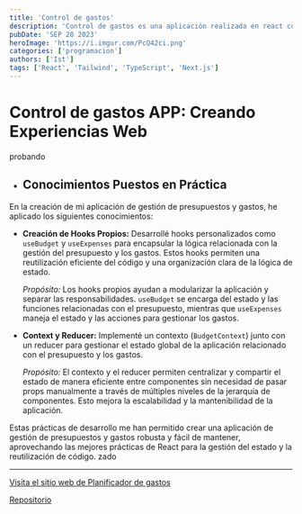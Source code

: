 ```yaml
---
title: 'Control de gastos'
description: 'Control de gastos es una aplicación realizada en react con el fin de poner en practica el conocimiento optenido en el uso de context  reducer.'
pubDate: 'SEP 28 2023'
heroImage: 'https://i.imgur.com/PcQ42ci.png'
categories: ['programacion']
authors: ['Ist']
tags: ['React', 'Tailwind', 'TypeScript', 'Next.js']
---
```

                       
# Control de gastos APP: Creando Experiencias Web

probando

- ## Conocimientos Puestos en Práctica

En la creación de mi aplicación de gestión de presupuestos y gastos, he aplicado los siguientes conocimientos:

- **Creación de Hooks Propios:** Desarrollé hooks personalizados como `useBudget` y `useExpenses` para encapsular la lógica relacionada con la gestión del presupuesto y los gastos. Estos hooks permiten una reutilización eficiente del código y una organización clara de la lógica de estado.

  *Propósito:* Los hooks propios ayudan a modularizar la aplicación y separar las responsabilidades. `useBudget` se encarga del estado y las funciones relacionadas con el presupuesto, mientras que `useExpenses` maneja el estado y las acciones para gestionar los gastos.

- **Context y Reducer:** Implementé un contexto (`BudgetContext`) junto con un reducer para gestionar el estado global de la aplicación relacionado con el presupuesto y los gastos.

  *Propósito:* El contexto y el reducer permiten centralizar y compartir el estado de manera eficiente entre componentes sin necesidad de pasar props manualmente a través de múltiples niveles de la jerarquía de componentes. Esto mejora la escalabilidad y la mantenibilidad de la aplicación.

Estas prácticas de desarrollo me han permitido crear una aplicación de gestión de presupuestos y gastos robusta y fácil de mantener, aprovechando las mejores prácticas de React para la gestión del estado y la reutilización de código.
zado




---

[Visita el sitio web de Planificador de gastos](https://control-gasto2.netlify.app/)

[Repositorio](https://github.com/Ivanst84/control-gastos)